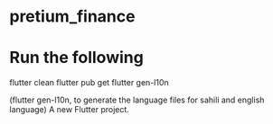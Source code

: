 # pretium_finance

# Run the following

flutter clean
flutter pub get
flutter gen-l10n

(flutter gen-l10n, to generate the language files for sahili and english language)
A new Flutter project.
